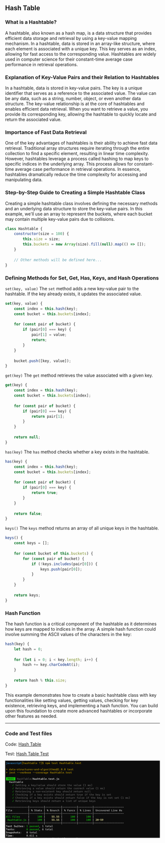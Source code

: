 ## Hash Table 

### What is a Hashtable?
A hashtable, also known as a hash map, is a data structure that provides efficient data storage and retrieval by using a key-value mapping mechanism. In a hashtable, data is stored in an array-like structure, where each element is associated with a unique key. This key serves as an index, allowing for fast access to the corresponding value. Hashtables are widely used in computer science for their constant-time average case performance in retrieval operations.

### Explanation of Key-Value Pairs and their Relation to Hashtables
In a hashtable, data is stored in key-value pairs. The key is a unique identifier that serves as a reference to the associated value. The value can be any data, such as a string, number, object, or even another data structure. The key-value relationship is at the core of hashtables and enables efficient data retrieval. When you want to retrieve a value, you provide its corresponding key, allowing the hashtable to quickly locate and return the associated value.

### Importance of Fast Data Retrieval
One of the key advantages of hashtables is their ability to achieve fast data retrieval. Traditional array structures require iterating through the entire collection to find a specific element, resulting in linear time complexity. However, hashtables leverage a process called hashing to map keys to specific indices in the underlying array. This process allows for constant-time average case performance in retrieval operations. In essence, hashtables dramatically reduce the time complexity for accessing and manipulating data.

###  Step-by-Step Guide to Creating a Simple Hashtable Class

Creating a simple hashtable class involves defining the necessary methods and an underlying data structure to store the key-value pairs. In this example, we'll use an array to represent the buckets, where each bucket may contain multiple key-value pairs due to collisions.

```javascript
class Hashtable {
    constructor(size = 100) {
        this.size = size;
        this.buckets = new Array(size).fill(null).map(() => []);
    }

    // Other methods will be defined here...
}
```

### Defining Methods for Set, Get, Has, Keys, and Hash Operations

 `set(key, value)`
The `set` method adds a new key-value pair to the hashtable. If the key already exists, it updates the associated value.

```javascript
set(key, value) {
    const index = this.hash(key);
    const bucket = this.buckets[index];

    for (const pair of bucket) {
        if (pair[0] === key) {
            pair[1] = value;
            return;
        }
    }

    bucket.push([key, value]);
}
```

`get(key)`
The `get` method retrieves the value associated with a given key.

```javascript
get(key) {
    const index = this.hash(key);
    const bucket = this.buckets[index];

    for (const pair of bucket) {
        if (pair[0] === key) {
            return pair[1];
        }
    }

    return null;
}
```

`has(key)`
The `has` method checks whether a key exists in the hashtable.

```javascript
has(key) {
    const index = this.hash(key);
    const bucket = this.buckets[index];

    for (const pair of bucket) {
        if (pair[0] === key) {
            return true;
        }
    }

    return false;
}
```

`keys()`
The `keys` method returns an array of all unique keys in the hashtable.

```javascript
keys() {
    const keys = [];

    for (const bucket of this.buckets) {
        for (const pair of bucket) {
            if (!keys.includes(pair[0])) {
                keys.push(pair[0]);
            }
        }
    }

    return keys;
}
```

### Hash Function

The hash function is a critical component of the hashtable as it determines how keys are mapped to indices in the array. A simple hash function could involve summing the ASCII values of the characters in the key:

```javascript
hash(key) {
    let hash = 0;

    for (let i = 0; i < key.length; i++) {
        hash += key.charCodeAt(i);
    }

    return hash % this.size;
}
```

This example demonstrates how to create a basic hashtable class with key functionalities like setting values, getting values, checking for key existence, retrieving keys, and implementing a hash function. You can build upon this foundation to create more advanced hashtables or incorporate other features as needed.

---
### Code and Test files
Code: 
[Hash Table](./Hashtable.js)


Test: [Hash Table Test](./Hashtable.test.js)


![Alt text](image.png)